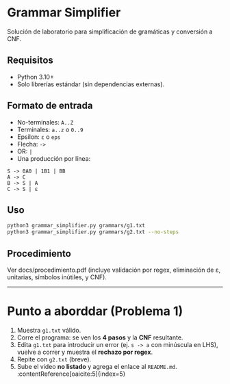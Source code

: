 # Grammar Simplifier

Solución de laboratorio para simplificación de gramáticas y conversión a CNF.

## Requisitos

- Python 3.10+
- Solo librerías estándar (sin dependencias externas).

## Formato de entrada

- No-terminales: `A..Z`
- Terminales: `a..z` o `0..9`
- Epsilon: `ε` o `eps`
- Flecha: `->`
- OR: `|`
- Una producción por línea:

```
S -> 0A0 | 1B1 | BB
A -> C
B -> S | A
C -> S | ε
```

## Uso

```bash
python3 grammar_simplifier.py grammars/g1.txt
python3 grammar_simplifier.py grammars/g2.txt --no-steps
```

## Procedimiento

Ver docs/procedimiento.pdf (incluye validación por regex, eliminación de ε, unitarias, símbolos inútiles, y CNF).

---

# Punto a aborddar (Problema 1)

1. Muestra `g1.txt` válido.
2. Corre el programa: se ven los **4 pasos** y la **CNF** resultante.
3. Edita `g1.txt` para introducir un error (ej. `s -> a` con minúscula en LHS), vuelve a correr y muestra el **rechazo por regex**.
4. Repite con `g2.txt` (breve).
5. Sube el video **no listado** y agrega el enlace al `README.md`. :contentReference[oaicite:5]{index=5}

